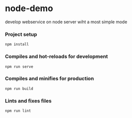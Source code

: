 # node-demo
develop webservice on node server wiht a most simple mode
### Project setup
```
npm install
```
### Compiles and hot-reloads for development

```
npm run serve
```

### Compiles and minifies for production

```
npm run build
```

###  Lints and fixes files
```
npm run lint
```